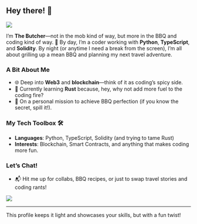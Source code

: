 ## Hey there! 👋

![](https://hit.yhype.me/github/profile?user_id=107277499)

I’m **The Butcher**—not in the mob kind of way, but more in the BBQ and coding kind of way. 🥩 By day, I’m a coder working with **Python**, **TypeScript**, and **Solidity**. By night (or anytime I need a break from the screen), I’m all about grilling up a mean BBQ and planning my next travel adventure.

### A Bit About Me
- 🌐 Deep into **Web3** and **blockchain**—think of it as coding’s spicy side.
- 🔧 Currently learning **Rust** because, hey, why not add more fuel to the coding fire?
- 🍖 On a personal mission to achieve BBQ perfection (if you know the secret, spill it!).

### My Tech Toolbox 🛠️
- **Languages**: Python, TypeScript, Solidity (and trying to tame Rust)
- **Interests**: Blockchain, Smart Contracts, and anything that makes coding more fun.

### Let’s Chat!
- 📬 Hit me up for collabs, BBQ recipes, or just to swap travel stories and coding rants!

![](https://hit.yhype.me/github/profile?user_id=107277499)

---

This profile keeps it light and showcases your skills, but with a fun twist!
